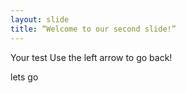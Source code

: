```yaml
---
layout: slide
title: “Welcome to our second slide!”
---
```

Your test
Use the left arrow to go back!

lets go
